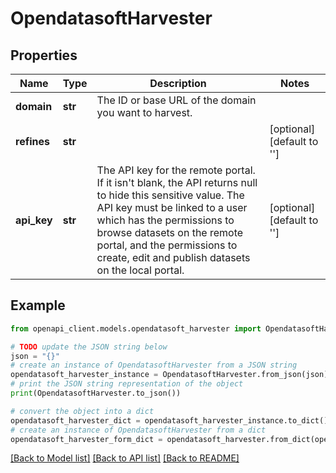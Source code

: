 # OpendatasoftHarvester


## Properties

Name | Type | Description | Notes
------------ | ------------- | ------------- | -------------
**domain** | **str** | The ID or base URL of the domain you want to harvest. | 
**refines** | **str** |  | [optional] [default to '']
**api_key** | **str** | The API key for the remote portal. If it isn&#39;t blank, the API returns null to hide this sensitive value. The API key must be linked to a user which has the permissions to browse datasets on the remote portal, and the permissions to create, edit and publish datasets on the local portal. | [optional] [default to '']

## Example

```python
from openapi_client.models.opendatasoft_harvester import OpendatasoftHarvester

# TODO update the JSON string below
json = "{}"
# create an instance of OpendatasoftHarvester from a JSON string
opendatasoft_harvester_instance = OpendatasoftHarvester.from_json(json)
# print the JSON string representation of the object
print(OpendatasoftHarvester.to_json())

# convert the object into a dict
opendatasoft_harvester_dict = opendatasoft_harvester_instance.to_dict()
# create an instance of OpendatasoftHarvester from a dict
opendatasoft_harvester_form_dict = opendatasoft_harvester.from_dict(opendatasoft_harvester_dict)
```
[[Back to Model list]](../README.md#documentation-for-models) [[Back to API list]](../README.md#documentation-for-api-endpoints) [[Back to README]](../README.md)


